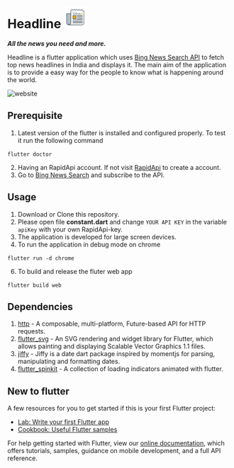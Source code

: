 # Headline <img src="https://github.com/Shyam16102001/Headline/blob/main/assets/icons/icon.svg" alt="Logo" width="50" >
**_All the news you need and more._**

Headline is a flutter application which uses [Bing News Search API](https://www.microsoft.com/en-us/bing/apis/bing-news-search-api) to fetch top news headlines in India and displays it.
The main aim of the application is to provide a easy way for the people to know what is happening around the world.

<!-- [Website Link](http://headline.azurewebsites.net/#/)

> The website may take some time when loading the website for the first time. -->

![website](https://user-images.githubusercontent.com/55325014/150069207-5e6b17d9-8bd1-4298-8600-f3a5db041c6b.png)

## Prerequisite

1. Latest version of the flutter is installed and configured properly.
   To test it run the following command

```
flutter doctor
```

2. Having an RapidApi account. If not visit [RapidApi](https://rapidapi.com/) to create a account.
3. Go to [Bing News Search](https://rapidapi.com/microsoft-azure-org-microsoft-cognitive-services/api/bing-news-search1/) and subscribe to the API.

## Usage

1. Download or Clone this repository.
2. Please open file **constant.dart** and change `YOUR API KEY` in the variable `apiKey` with your own RapidApi-key.
3. The application is developed for large screen devices.
4. To run the application in debug mode on chrome

```
flutter run -d chrome
```

6. To build and release the fluter web app

```
flutter build web
```

## Dependencies

1. [http](https://pub.dev/packages/http) - A composable, multi-platform, Future-based API for HTTP requests.
2. [flutter_svg](https://pub.dev/packages/flutter_svg) - An SVG rendering and widget library for Flutter, which allows painting and displaying Scalable Vector Graphics 1.1 files.
3. [jiffy](https://pub.dev/packages/jiffy) - Jiffy is a date dart package inspired by momentjs for parsing, manipulating and formatting dates.
4. [flutter_spinkit](https://pub.dev/packages/flutter_spinkit) - A collection of loading indicators animated with flutter.

## New to flutter

A few resources for you to get started if this is your first Flutter project:

- [Lab: Write your first Flutter app](https://flutter.dev/docs/get-started/codelab)
- [Cookbook: Useful Flutter samples](https://flutter.dev/docs/cookbook)

For help getting started with Flutter, view our
[online documentation](https://flutter.dev/docs), which offers tutorials,
samples, guidance on mobile development, and a full API reference.
